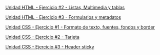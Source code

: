 [Unidad HTML - Ejercicio #2 - Listas, Multimedia y tablas](actividad2.html)

[Unidad HTML - Ejercicio #3 - Formularios y metadatos](actividad3.html)

[Unidad CSS - Ejercicio #1 - Formato de texto, fuentes, fondos y border](actividad4.html)

[Unidad CSS - Ejercicio #2 - Tarjeta](tarjeta.html)

[Unidad CSS - Ejercicio #3 - Header sticky]((actividadPanel/actividadpanel.html))



